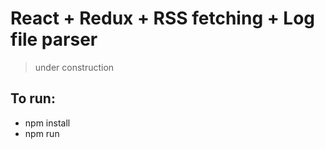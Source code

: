 # React + Redux + RSS fetching + Log file parser #

> under construction

## To run:

* npm install
* npm run